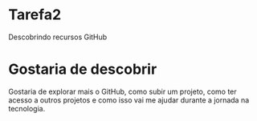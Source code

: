 # Tarefa2
Descobrindo recursos GitHub

# Gostaria de descobrir
Gostaria de explorar mais o GitHub, como subir um projeto, como ter acesso a outros projetos e como isso vai me ajudar durante a jornada na tecnologia.
